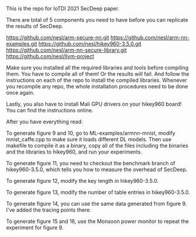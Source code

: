 This is the repo for IoTDI 2021 SecDeep paper.

There are total of 5 components you need to have before you can replicate
the results of SecDeep.

https://github.com/nesl/arm-secure-nn.git
https://github.com/nesl/arm-nn-examples.git
https://github.com/nesl/hikey960-3.5.0.git
https://github.com/nesl/arm-nn-secure-library.git
https://github.com/nesl/llvm-project

Make sure you installed all the required libraries and tools before compiling them.
You have to compile all of them! Or the results will fail. And follow the instructions
on each of the repo to install the compiled libraries. Whenever you recompile
any repo, the whole installation procedures need to be done once again.

Lastly, you also have to install Mali GPU drivers on your hikey960 board!
You can find the instructions online.

After you have everything read:

To generate figure 9 and 10, go to ML-examples/armnn-mnist, modify mnist_caffe.cpp to
make sure it loads different DL models. Then use makefile to compile it as a binary,
copy all of the files including the binaries and the libraries to hikey960, and run
your experiments.

To generate figure 11, you need to checkout the benchmark branch of hikey960-3.5.0,
which tells you how to measure the overhead of SecDeep.

To generate figure 12, modify the key length in hikey960-3.5.0.

To generate figure 13, modify the number of table entries in hikey960-3.5.0.

To generate figure 14, you can use the same data generated from figure 9. I've
added the tracing points there.

To generate figure 15 and 16, use the Monsoon power monitor to repeat the experiment
for figure 9.
